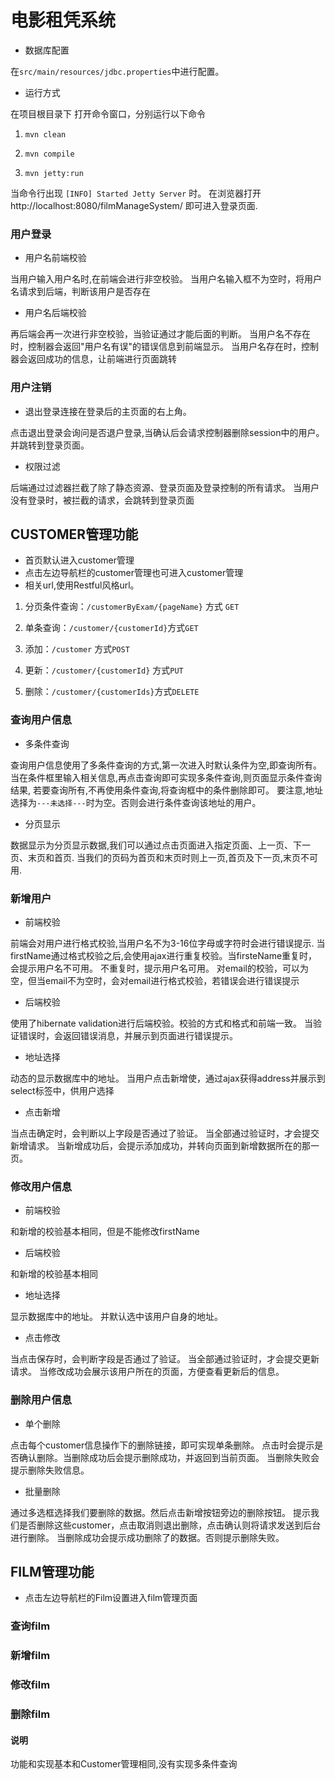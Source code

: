 # 电影租凭系统
 
* 数据库配置
<p>在<code>src/main/resources/jdbc.properties</code>中进行配置。</p>

* 运行方式

<p>在项目根目录下 打开命令窗口，分别运行以下命令</p>
 
 1. <code>mvn clean</code>
 
 2. <code>mvn compile</code>  
 
 3. <code>mvn jetty:run</code>  
   
<p>当命令行出现 <code>[INFO] Started Jetty Server</code> 时。
在浏览器打开http://localhost:8080/filmManageSystem/ 即可进入登录页面.
</p>

### 用户登录
* 用户名前端校验
<p>当用户输入用户名时,在前端会进行非空校验。
当用户名输入框不为空时，将用户名请求到后端，判断该用户是否存在</p>

* 用户名后端校验 
 <p>再后端会再一次进行非空校验，当验证通过才能后面的判断。
 当用户名不存在时，控制器会返回"用户名有误"的错误信息到前端显示。
 当用户名存在时，控制器会返回成功的信息，让前端进行页面跳转</p>
 
 
 

### 用户注销
* 退出登录连接在登录后的主页面的右上角。
<p>点击退出登录会询问是否退户登录,当确认后会请求控制器删除session中的用户。
并跳转到登录页面。
</p>

* 权限过滤
<p>后端通过过滤器拦截了除了静态资源、登录页面及登录控制的所有请求。
当用户没有登录时，被拦截的请求，会跳转到登录页面</p>


## CUSTOMER管理功能
* 首页默认进入customer管理
* 点击左边导航栏的customer管理也可进入customer管理
* 相关url,使用Restful风格url。

1. 分页条件查询：<code>/customerByExam/{pageName}</code> 方式 <code>GET</code> 

1. 单条查询：<code>/customer/{customerId}</code>方式<code>GET</code>

1. 添加：<code>/customer</code> 方式<code>POST</code>

1. 更新：<code>/customer/{customerId}</code> 方式<code>PUT</code>

1. 删除：<code>/customer/{customerIds}</code>方式<code>DELETE</code>


### 查询用户信息
* 多条件查询
<p>查询用户信息使用了多条件查询的方式,第一次进入时默认条件为空,即查询所有。
当在条件框里输入相关信息,再点击查询即可实现多条件查询,则页面显示条件查询结果,
若要查询所有,不再使用条件查询,将查询框中的条件删除即可。
要注意,地址选择为<code>---未选择---</code>时为空。否则会进行条件查询该地址的用户。
<p>


* 分页显示
<p>数据显示为分页显示数据,我们可以通过点击页面进入指定页面、上一页、下一页、末页和首页.
当我们的页码为首页和末页时则上一页,首页及下一页,末页不可用.
</p>

### 新增用户
* 前端校验
<p>前端会对用户进行格式校验,当用户名不为3-16位字母或字符时会进行错误提示.
当firstName通过格式校验之后,会使用ajax进行重复校验。当firsteName重复时，会提示用户名不可用。
不重复时，提示用户名可用。
对email的校验，可以为空，但当email不为空时，会对email进行格式校验，若错误会进行错误提示</p>

* 后端校验
<p>使用了hibernate validation进行后端校验。校验的方式和格式和前端一致。
当验证错误时，会返回错误消息，并展示到页面进行错误提示。</p>

* 地址选择
<p>动态的显示数据库中的地址。
当用户点击新增使，通过ajax获得address并展示到select标签中，供用户选择</p>

* 点击新增
<p>当点击确定时，会判断以上字段是否通过了验证。
当全部通过验证时，才会提交新增请求。
当新增成功后，会提示添加成功，并转向页面到新增数据所在的那一页。</p>

### 修改用户信息
* 前端校验
<p>和新增的校验基本相同，但是不能修改firstName</p>

* 后端校验
<p>和新增的校验基本相同</p>

* 地址选择
<p>显示数据库中的地址。
并默认选中该用户自身的地址。</p>

* 点击修改
<p>当点击保存时，会判断字段是否通过了验证。
当全部通过验证时，才会提交更新请求。
当修改成功会展示该用户所在的页面，方便查看更新后的信息。
</p>

### 删除用户信息
* 单个删除
<p>点击每个customer信息操作下的删除链接，即可实现单条删除。
点击时会提示是否确认删除。当删除成功后会提示删除成功，并返回到当前页面。
当删除失败会提示删除失败信息。</p>


* 批量删除
<p>通过多选框选择我们要删除的数据。然后点击新增按钮旁边的删除按钮。
提示我们是否删除这些customer，点击取消则退出删除，点击确认则将请求发送到后台进行删除。
当删除成功会提示成功删除了的数据。否则提示删除失败。</p>


## FILM管理功能
* 点击左边导航栏的Film设置进入film管理页面

### 查询film

### 新增film

### 修改film

### 删除film

#### 说明
<p>功能和实现基本和Customer管理相同,没有实现多条件查询</p>